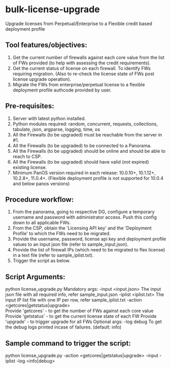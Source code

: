 # bulk-license-upgrade
Upgrade licenses from Perpetual/Enterprise to a Flexible credit based deployment profile

Tool features/objectives:
-------------------------
1. Get the current number of firewalls against each core value from the list of FWs provided (to help with assessing the credit requirements).
2. Get the current status of license on each firewall. To identify FWs requiring migration. (Also to re-check the license state of FWs post license upgrade operation).
3. Migrate the FWs from enterprise/perpetual license to a flexible deployment profile authcode provided by user.

Pre-requisites:
---------------
1. Server with latest python installed.
2. Python modules required: random, concurrent, requests, collections, tabulate, json, argparse, logging, time, os
3. All the Firewalls (to be upgraded) must be reachable from the server in #1.
4. All the Firewalls (to be upgraded) to be connected to a Panorama.
5. All the Firewalls (to be upgraded) should be online and should be able to reach to CSP.
6. All the Firewalls (to be upgraded) should have valid (not expired) existing license.
7. Minimum PanOS version required in each release: 10.0.10+, 10.1.12+, 10.2.8+, 11.0.4+. (Flexible deployment profile is not supported for 10.0.4 and below panos versions)

Procedure workflow:
-------------------
1. From the panorama, going to respective DG, configure a temporary username and password with administrator access. Push this config down to all applicable FWs.
2. From the CSP, obtain the 'Licensing API key' and the 'Deployment Profile' to which the FWs need to be migrated.
3. Provide the username, password, license api key and deployment profile values to an input json file (refer to sample_input.json).
4. Provide the list of firewall IPs (which need to be migrated to flex license) in a text file (refer to sample_iplist.txt).
5. Trigger the script as below.

Script Arguments:
-----------------
python license_upgrade.py <arguments as below>
	Mandatory args:
	-input <input.json>	The input json file with all required info, refer sample_input.json
	-iplist <iplist.txt>	The input IP list file with one IP per row, refer sample_iplist.txt
	-action	<getcores|getstatus|upgrade>	
            Provide 'getcores' - to get the number of FWs against each core value
			Provide 'getstatus' - to get the current license state of each FW
			Provide 'upgrade' - to trigger upgrade for all FWs
	Optional args:
	-log debug		To get the debug logs printed incase of failures. (default: info)

Sample command to trigger the script:
-------------------------------------
python license_upgrade.py -action <getcores|getstatus|upgrade> -input <input-json-file> -iplist <input-ip-list-file> -log <info|debug>
